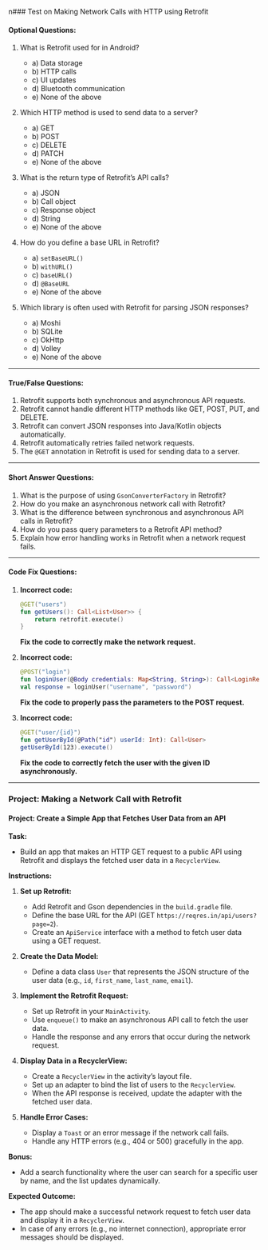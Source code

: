 n### Test on Making Network Calls with HTTP using Retrofit

#### **Optional Questions:**

1. What is Retrofit used for in Android?
   - a) Data storage
   - b) HTTP calls
   - c) UI updates
   - d) Bluetooth communication
   - e) None of the above

2. Which HTTP method is used to send data to a server?
   - a) GET
   - b) POST
   - c) DELETE
   - d) PATCH
   - e) None of the above

3. What is the return type of Retrofit’s API calls?
   - a) JSON
   - b) Call object
   - c) Response object
   - d) String
   - e) None of the above

4. How do you define a base URL in Retrofit?
   - a) `setBaseURL()`
   - b) `withURL()`
   - c) `baseURL()`
   - d) `@BaseURL`
   - e) None of the above

5. Which library is often used with Retrofit for parsing JSON responses?
   - a) Moshi
   - b) SQLite
   - c) OkHttp
   - d) Volley
   - e) None of the above

---

#### **True/False Questions:**

1. Retrofit supports both synchronous and asynchronous API requests. 
2. Retrofit cannot handle different HTTP methods like GET, POST, PUT, and DELETE. 
3. Retrofit can convert JSON responses into Java/Kotlin objects automatically. 
4. Retrofit automatically retries failed network requests. 
5. The `@GET` annotation in Retrofit is used for sending data to a server. 

---

#### **Short Answer Questions:**

1. What is the purpose of using `GsonConverterFactory` in Retrofit?
2. How do you make an asynchronous network call with Retrofit?
3. What is the difference between synchronous and asynchronous API calls in Retrofit?
4. How do you pass query parameters to a Retrofit API method?
5. Explain how error handling works in Retrofit when a network request fails.

---

#### **Code Fix Questions:**

1. **Incorrect code:**
   ```kotlin
   @GET("users")
   fun getUsers(): Call<List<User>> {
       return retrofit.execute()
   }
   ```
   **Fix the code to correctly make the network request.**

2. **Incorrect code:**
   ```kotlin
   @POST("login")
   fun loginUser(@Body credentials: Map<String, String>): Call<LoginResponse>
   val response = loginUser("username", "password")
   ```
   **Fix the code to properly pass the parameters to the POST request.**

3. **Incorrect code:**
   ```kotlin
   @GET("user/{id}")
   fun getUserById(@Path("id") userId: Int): Call<User>
   getUserById(123).execute()
   ```
   **Fix the code to correctly fetch the user with the given ID asynchronously.**

---

### Project: Making a Network Call with Retrofit

#### **Project: Create a Simple App that Fetches User Data from an API**

**Task:**
- Build an app that makes an HTTP GET request to a public API using Retrofit and displays the fetched user data in a `RecyclerView`.

**Instructions:**

1. **Set up Retrofit:**
   - Add Retrofit and Gson dependencies in the `build.gradle` file.
   - Define the base URL for the API (GET `https://reqres.in/api/users?page=2`).
   - Create an `ApiService` interface with a method to fetch user data using a GET request.

2. **Create the Data Model:**
   - Define a data class `User` that represents the JSON structure of the user data (e.g., `id`, `first_name`, `last_name`, `email`).

3. **Implement the Retrofit Request:**
   - Set up Retrofit in your `MainActivity`.
   - Use `enqueue()` to make an asynchronous API call to fetch the user data.
   - Handle the response and any errors that occur during the network request.

4. **Display Data in a RecyclerView:**
   - Create a `RecyclerView` in the activity’s layout file.
   - Set up an adapter to bind the list of users to the `RecyclerView`.
   - When the API response is received, update the adapter with the fetched user data.

5. **Handle Error Cases:**
   - Display a `Toast` or an error message if the network call fails.
   - Handle any HTTP errors (e.g., 404 or 500) gracefully in the app.

**Bonus:**
- Add a search functionality where the user can search for a specific user by name, and the list updates dynamically.

**Expected Outcome:**
- The app should make a successful network request to fetch user data and display it in a `RecyclerView`.
- In case of any errors (e.g., no internet connection), appropriate error messages should be displayed.

